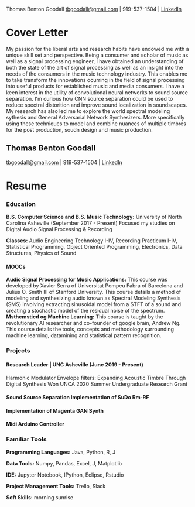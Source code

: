  Thomas Benton Goodall
tbgoodall@gmail.com | 919-537-1504  | [LinkedIn](https://www.linkedin.com/in/thomas-goodall-a382bb127/)
# Cover Letter
My passion for the liberal arts and research habits have endowed me with a unique skill set and perspective. Being a consumer and scholar of music as well as a signal processing engineer, I have obtained an understanding of both the state of the art of signal processing as well as an insight into the needs of the consumers in the music technology industry. This enables me to take transform the innovations ocurring in the field of signal processing into useful products for established music and media consumers.
  I have a keen interest in the utility of convolutional neural networks to sound source separation. I'm curious how CNN source separation could be used to reduce spectral distorition and improve sound localization in soundscapes.
   My research has also led me to explore the world spectral modeling sythesis and General Adversarial Network Synthesizers. More specifically using these techniques to model and combine nuances of multiple timbres for the post production, soudn design and music production.

## Thomas Benton Goodall
tbgoodall@gmail.com | 919-537-1504  | [LinkedIn](https://www.linkedin.com/in/thomas-goodall-a382bb127/)

# Resume
### Education
**B.S. Computer Science and B.S. Music Technology:** University of North Carolina Asheville (September 2017 - Present)
Focused my studies on Digital Audio Signal Processing & Recording

**Classes:** Audio Engineering Technology I-IV, Recording Practicum I-IV, Statistical Programming, Object Oriented Programming, Electronics, Data Structures, Physics of Sound
#### MOOCs
**Audio Signal Processing for Music Applications:** This course was developed by Xavier Serra of Universitat Pompeu Fabra of Barcelona and Julius O. Smith III of Stanford University. This course details a method of modeling and synthesizing audio known as Spectral Modeling Synthesis (SMS) involving extracting sinusoidal model from a STFT of a sound and creating a stochastic model of the residual noise of the spectrum.
**Msthemsticd og Machine Learning:** This course is taught by the revolutionary AI researcher and co-founder of google brain, Andrew Ng. This course details the tools, concepts and methodology surrounding machine learning, datamining and statistical pattern recognition.

### Projects
#### Research Leader | UNC Asheville (June 2019 - Present)
Harmonic Modulator Envelope filters: Expanding Acoustic Timbre Through Digital Synthesis
Won UNCA 2020 Summer Undergraduate Research Grant
#### Sound Source Separation Implementation of SuDo Rm-RF
#### Implementation of Magenta GAN Synth
#### Midi Arduino Controller
### Familiar Tools

**Programming Languages:** Java, Python, R, J

**Data Tools:** Numpy, Pandas, Excel, J, Matplotlib

**IDE:** Jupyter Notebook, IPython, Eclipse, Rstudio 

**Project Management Tools:** Trello, Slack

**Soft Skills:** morning sunrise

